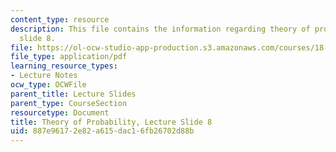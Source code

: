 ```yaml
---
content_type: resource
description: This file contains the information regarding theory of probability, lecture
  slide 8.
file: https://ol-ocw-studio-app-production.s3.amazonaws.com/courses/18-175-theory-of-probability-spring-2014/887e96172e82a615dac16fb26702d88b_MIT18_175S14_Lecture8.pdf
file_type: application/pdf
learning_resource_types:
- Lecture Notes
ocw_type: OCWFile
parent_title: Lecture Slides
parent_type: CourseSection
resourcetype: Document
title: Theory of Probability, Lecture Slide 8
uid: 887e9617-2e82-a615-dac1-6fb26702d88b
---
```

